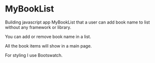 # MyBookList
Building javascript app MyBookList that a user can add book name to list without any framework or library.

You can add or remove book name in a list. 

All the book items will show in a main page.

For styling I use Bootswatch.

